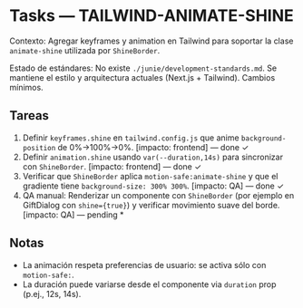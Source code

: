 # Tasks — TAILWIND-ANIMATE-SHINE

Contexto: Agregar keyframes y animation en Tailwind para soportar la clase `animate-shine` utilizada por `ShineBorder`.

Estado de estándares: No existe `./junie/development-standards.md`. Se mantiene el estilo y arquitectura actuales (Next.js + Tailwind). Cambios mínimos.

## Tareas
1. Definir `keyframes.shine` en `tailwind.config.js` que anime `background-position` de 0%→100%→0%. [impacto: frontend] — done ✓
2. Definir `animation.shine` usando `var(--duration,14s)` para sincronizar con `ShineBorder`. [impacto: frontend] — done ✓
3. Verificar que `ShineBorder` aplica `motion-safe:animate-shine` y que el gradiente tiene `background-size: 300% 300%`. [impacto: QA] — done ✓
4. QA manual: Renderizar un componente con `ShineBorder` (por ejemplo en GiftDialog con `shine={true}`) y verificar movimiento suave del borde. [impacto: QA] — pending *

## Notas
- La animación respeta preferencias de usuario: se activa sólo con `motion-safe:`.
- La duración puede variarse desde el componente via `duration` prop (p.ej., 12s, 14s).